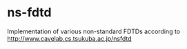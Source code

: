 # ns-fdtd
Implementation of various non-standard FDTDs according to http://www.cavelab.cs.tsukuba.ac.jp/nsfdtd
